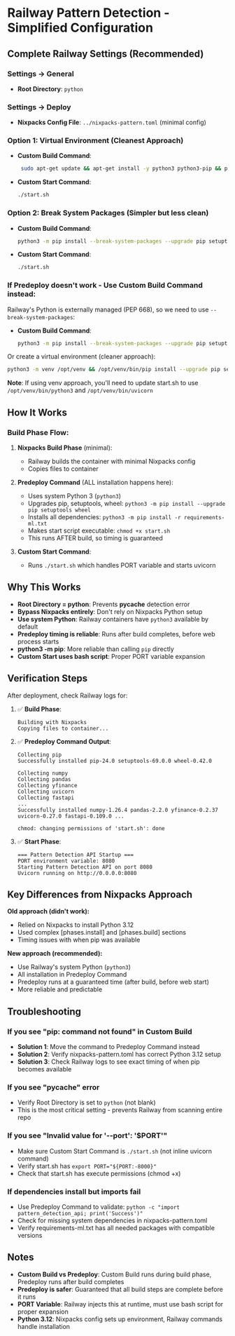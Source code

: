 # Railway Pattern Detection - Simplified Configuration

## Complete Railway Settings (Recommended)

### Settings → General
- **Root Directory**: `python`

### Settings → Deploy
- **Nixpacks Config File**: `../nixpacks-pattern.toml` (minimal config)

### Option 1: Virtual Environment (Cleanest Approach)
- **Custom Build Command**: 
  ```bash
   sudo apt-get update && apt-get install -y python3 python3-pip && python3 -m pip install --upgrade pip setuptools wheel && python3 -m pip install -r requirements-ml.txt && chmod +x start.sh
  ```

- **Custom Start Command**: 
  ```bash
  ./start.sh
  ```

### Option 2: Break System Packages (Simpler but less clean)
- **Custom Build Command**: 
  ```bash
  python3 -m pip install --break-system-packages --upgrade pip setuptools wheel && python3 -m pip install --break-system-packages -r requirements-ml.txt && chmod +x start.sh
  ```

- **Custom Start Command**: 
  ```bash
  ./start.sh
  ```

### If Predeploy doesn't work - Use Custom Build Command instead:

Railway's Python is externally managed (PEP 668), so we need to use `--break-system-packages`:

- **Custom Build Command**:
  ```bash
  python3 -m pip install --break-system-packages --upgrade pip setuptools wheel && python3 -m pip install --break-system-packages -r requirements-ml.txt && chmod +x start.sh
  ```

Or create a virtual environment (cleaner approach):
  ```bash
  python3 -m venv /opt/venv && /opt/venv/bin/pip install --upgrade pip setuptools wheel && /opt/venv/bin/pip install -r requirements-ml.txt && chmod +x start.sh
  ```

**Note**: If using venv approach, you'll need to update start.sh to use `/opt/venv/bin/python3` and `/opt/venv/bin/uvicorn`

## How It Works

### Build Phase Flow:
1. **Nixpacks Build Phase** (minimal):
   - Railway builds the container with minimal Nixpacks config
   - Copies files to container

2. **Predeploy Command** (ALL installation happens here):
   - Uses system Python 3 (`python3`)
   - Upgrades pip, setuptools, wheel: `python3 -m pip install --upgrade pip setuptools wheel`
   - Installs all dependencies: `python3 -m pip install -r requirements-ml.txt`
   - Makes start script executable: `chmod +x start.sh`
   - This runs AFTER build, so timing is guaranteed

3. **Custom Start Command**:
   - Runs `./start.sh` which handles PORT variable and starts uvicorn

## Why This Works

- **Root Directory = python**: Prevents __pycache__ detection error
- **Bypass Nixpacks entirely**: Don't rely on Nixpacks Python setup
- **Use system Python**: Railway containers have `python3` available by default
- **Predeploy timing is reliable**: Runs after build completes, before web process starts
- **python3 -m pip**: More reliable than calling `pip` directly
- **Custom Start uses bash script**: Proper PORT variable expansion

## Verification Steps

After deployment, check Railway logs for:

1. ✅ **Build Phase**:
   ```
   Building with Nixpacks
   Copying files to container...
   ```

2. ✅ **Predeploy Command Output**:
   ```
   Collecting pip
   Successfully installed pip-24.0 setuptools-69.0.0 wheel-0.42.0
   
   Collecting numpy
   Collecting pandas
   Collecting yfinance
   Collecting uvicorn
   Collecting fastapi
   ...
   Successfully installed numpy-1.26.4 pandas-2.2.0 yfinance-0.2.37 uvicorn-0.27.0 fastapi-0.109.0 ...
   
   chmod: changing permissions of 'start.sh': done
   ```

3. ✅ **Start Phase**:
   ```
   === Pattern Detection API Startup ===
   PORT environment variable: 8080
   Starting Pattern Detection API on port 8080
   Uvicorn running on http://0.0.0.0:8080
   ```

## Key Differences from Nixpacks Approach

**Old approach (didn't work):**
- Relied on Nixpacks to install Python 3.12
- Used complex [phases.install] and [phases.build] sections
- Timing issues with when pip was available

**New approach (recommended):**
- Use Railway's system Python (`python3`)
- All installation in Predeploy Command
- Predeploy runs at a guaranteed time (after build, before web start)
- More reliable and predictable

## Troubleshooting

### If you see "pip: command not found" in Custom Build
- **Solution 1**: Move the command to Predeploy Command instead
- **Solution 2**: Verify nixpacks-pattern.toml has correct Python 3.12 setup
- **Solution 3**: Check Railway logs to see exact timing of when pip becomes available

### If you see "__pycache__" error
- Verify Root Directory is set to `python` (not blank)
- This is the most critical setting - prevents Railway from scanning entire repo

### If you see "Invalid value for '--port': '$PORT'"
- Make sure Custom Start Command is `./start.sh` (not inline uvicorn command)
- Verify start.sh has `export PORT="${PORT:-8000}"`
- Check that start.sh has execute permissions (chmod +x)

### If dependencies install but imports fail
- Use Predeploy Command to validate: `python -c "import pattern_detection_api; print('Success')"`
- Check for missing system dependencies in nixpacks-pattern.toml
- Verify requirements-ml.txt has all needed packages with compatible versions

## Notes

- **Custom Build vs Predeploy**: Custom Build runs during build phase, Predeploy runs after build completes
- **Predeploy is safer**: Guaranteed that all build steps are complete before it runs
- **PORT Variable**: Railway injects this at runtime, must use bash script for proper expansion
- **Python 3.12**: Nixpacks config sets up environment, Railway commands handle installation
